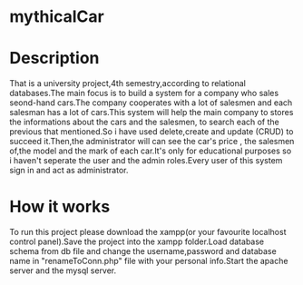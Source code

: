 # mythicalCar
<h1>Description</h1>
<p>That is a university project,4th semestry,according to relational databases.The main focus is to build a system for a company who sales seond-hand cars.The company cooperates with a lot of salesmen and each salesman has a lot of cars.This system will help the main company to stores the informations about the cars and the salesmen, to search each of the previous that mentioned.So i have used delete,create and update (CRUD) to succeed it.Then,the administrator will can see the car's price , the salesmen of,the model and the mark of each car.It's only for educational purposes so i haven't seperate the user and the admin roles.Every user of this system sign in and act as administrator.

<h1>How it works</h1>
<p>To run this project please download the xampp(or your favourite localhost control panel).Save the project into the xampp folder.Load database schema from db file and change the username,password and database name in "renameToConn.php" file with your personal info.Start the apache server and the mysql server.</p>
